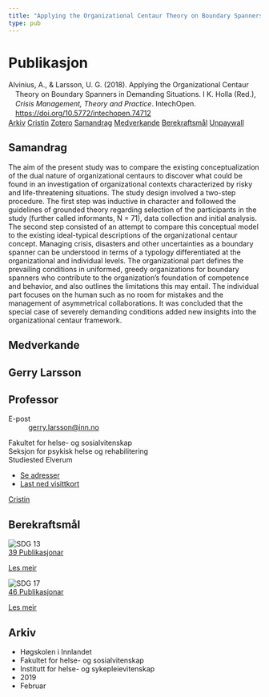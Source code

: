 ```yaml
---
title: "Applying the Organizational Centaur Theory on Boundary Spanners in Demanding Situations"
type: pub
---
```

<h1>Publikasjon</h1>
<article id="csl-bib-container-CLHL8GBP" class="csl-bib-container">
  <div class="csl-bib-body" style="line-height: 1.35; padding-left: 1em; text-indent:-1em;">
  <div class="csl-entry">Alvinius, A., &amp; Larsson, U. G. (2018). Applying the Organizational Centaur Theory on Boundary Spanners in Demanding Situations. I K. Holla (Red.), <i>Crisis Management, Theory and Practice</i>. IntechOpen. <a href="https://doi.org/10.5772/intechopen.74712">https://doi.org/10.5772/intechopen.74712</a></div>
</div>
  <div class="csl-bib-buttons">
    <a href="#taxonomy-article-CLHL8GBP" class="csl-bib-button">Arkiv</a>
    <a href="https://app.cristin.no/results/show.jsf?id=1676922" alt="Cristin URL" class="csl-bib-button">Cristin</a>
    <a href="http://zotero.org/groups/5022929/items/CLHL8GBP" alt="Zotero URL" class="csl-bib-button">Zotero</a>
    <a href="#abstract-article-CLHL8GBP" class="csl-bib-button">Samandrag</a>
    <a href="#contributors-article-CLHL8GBP" class="csl-bib-button">Medverkande</a>
    <a href="#sdg-article-CLHL8GBP" class="csl-bib-button">Berekraftsmål</a>
    <a href="https://www.intechopen.com/citation-pdf-url/59671" class="csl-bib-button">Unpaywall</a>
  </div>
  <div id="csl-bib-meta-container-CLHL8GBP"></div>
</article>
<div id="csl-bib-meta-CLHL8GBP" class="csl-bib-meta">
  <article id="abstract-article-CLHL8GBP" class="abstract-article">
    <h1>Samandrag</h1>
    The aim of the present study was to compare the existing conceptualization of the dual nature of organizational centaurs to discover what could be found in an investigation of organizational contexts characterized by risky and life-threatening situations. The study design involved a two-step procedure. The first step was inductive in character and followed the guidelines of grounded theory regarding selection of the participants in the study (further called informants, N = 71), data collection and initial analysis. The second step consisted of an attempt to compare this conceptual model to the existing ideal-typical descriptions of the organizational centaur concept. Managing crisis, disasters and other uncertainties as a boundary spanner can be understood in terms of a typology differentiated at the organizational and individual levels. The organizational part defines the prevailing conditions in uniformed, greedy organizations for boundary spanners who contribute to the organization’s foundation of competence and behavior, and also outlines the limitations this may entail. The individual part focuses on the human such as no room for mistakes and the management of asymmetrical collaborations. It was concluded that the special case of severely demanding conditions added new insights into the organizational centaur framework.
  </article>
  <article id="contributors-article-CLHL8GBP" class="contributors-article">
    <h1>Medverkande</h1>
    <div class="personas">
<div class="vrtx-hinn-person-card">
<div class="photo">
<i class="lar la-user-circle missing-person"></i>
</div>
<div class="info">
<hgroup><h1>Gerry Larsson</h1>
<h2>Professor</h2>
</hgroup><dl>
<dt>E-post</dt>
<dd>
<a href="mailto:gerry.larsson@inn.no">gerry.larsson@inn.no</a>
</dd>
</dl>
<p>
Fakultet for helse- og sosialvitenskap<br>
Seksjon for psykisk helse og rehabilitering<br>
Studiested Elverum
</p>
<ul class="vrtx-hinn-links">
<li><a href="https://www.inn.no/finn-en-ansatt/gerry-larsson.html#vrtx-hinn-addresses">Se adresser</a></li>
<li><a href="https://www.inn.no/finn-en-ansatt/gerry-larsson.html?vrtx=vcf">Last ned visittkort</a></li>
</ul>
</div>
</div>
<a href="https://app.cristin.no/persons/show.jsf?id=50941" alt="Cristin URL" class="personas-cristin">Cristin</a>
</div>
  </article>
  <article id="sdg-article-CLHL8GBP" class="sdg-article">
    <h1>Berekraftsmål</h1>
    <div class="sdg-container"><div id="sdg13" class="sdg">
<img src="{{< params subfolder >}}images/sdg/sdg13_no.png" class="image" alt="SDG 13">
<div class="sdg-overlay">
<a href="{{< params subfolder >}}no/archive/?sdg=13#archive" class="sdg-publication-count"><span>39</span> Publikasjonar</a>
<p><a href="https://www.fn.no/om-fn/fns-baerekraftsmaal/stoppe-klimaendringene?lang=nno-NO" class="sdg-read-more">Les meir</a></p>
</div>
</div> <div id="sdg17" class="sdg">
<img src="{{< params subfolder >}}images/sdg/sdg17_no.png" class="image" alt="SDG 17">
<div class="sdg-overlay">
<a href="{{< params subfolder >}}no/archive/?sdg=17#archive" class="sdg-publication-count"><span>46</span> Publikasjonar</a>
<p><a href="https://www.fn.no/om-fn/fns-baerekraftsmaal/samarbeid-for-aa-naa-maalene?lang=nno-NO" class="sdg-read-more">Les meir</a></p>
</div>
</div></div>
  </article>
  <article id="taxonomy-article-CLHL8GBP" class="taxonomy-article">
    <h1>Arkiv</h1>
    <ul>
      <li>Høgskolen i Innlandet</li>
      <li>Fakultet for helse- og sosialvitenskap</li>
      <li>Institutt for helse- og sykepleievitenskap</li>
      <li>2019</li>
      <li>Februar</li>
    </ul>
  </article>
</div>
